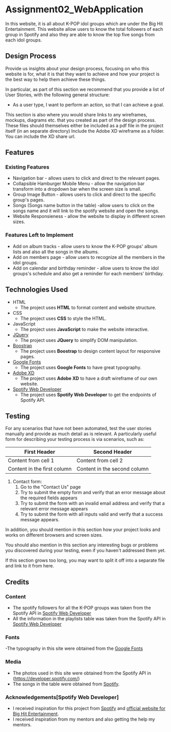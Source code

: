 # Assignment02_WebApplication

In this website, it is all about K-POP idol groups which are under the Big Hit Entertainment. This website allow users to know the total followers of each group in Spotify and also they are able to know the top five songs from each idol groups.
 
## Design Process
 
Provide us insights about your design process, focusing on who this website is for, what it is that they want to achieve and how your project is the best way to help them achieve these things.

In particular, as part of this section we recommend that you provide a list of User Stories, with the following general structure:
- As a user type, I want to perform an action, so that I can achieve a goal.

This section is also where you would share links to any wireframes, mockups, diagrams etc. that you created as part of the design process. 
These files should themselves either be included as a pdf file in the project itself (in an separate directory)
Include the Adobe XD wireframe as a folder. You can include the XD share url. 

## Features
 
### Existing Features
- Navigation bar - allows users to click and direct to the relevant pages.
- Collapsible Hamburger Mobile Menu - allow the navigation bar transform into a dropdown bar when the screen size is small.
- Group Image Button - allows users to click and direct to the specific group's pages.
- Songs (Songs name button in the table) -allow users to click on the songs name and it will link to the spotify website and open the songs.
- Website Responsieness - allow the website to display in different screen sizes.


### Features Left to Implement
- Add on album tracks - allow users to know the K-POP groups' album lists and also all the songs in the albums.
- Add on members page - allow users to recognize all the members in the idol groups.
- Add on calendar and birthday reminder - allow users to know the idol groups's schedule and also get a reminder for each members' birthday.

## Technologies Used
- HTML
    - The project uses **HTML** to format content and website structure.
- CSS
    - The project uses **CSS** to style the HTML.
- JavaScript
    - The project uses **JavaScript** to make the website interactive.
- [JQuery](https://jquery.com)
    - The project uses **JQuery** to simplify DOM manipulation.
- [Boostrap](https://getbootstrap.com/docs/5.0/getting-started/introduction/)
    - The project uses **Boostrap** to design content layout for responsive pages.
- [Google Fonts](https://fonts.google.com/)
    - The project uses **Google Fonts** to have great typography.
- [Adobe XD](https://www.adobe.com/sea/products/xd.html)
    - The project uses **Adobe XD** to have a draft wireframe of our own website.
- [Spotify Web Developer](https://developer.spotify.com/)
    - The project uses **Spotify Web Developer** to get the endpoints of Spotify API.


## Testing

For any scenarios that have not been automated, test the user stories manually and provide as much detail as is relevant. A particularly useful form for describing your testing process is via scenarios, such as:


First Header | Second Header
------------ | -------------
Content from cell 1 | Content from cell 2
Content in the first column | Content in the second column

1. Contact form:
    1. Go to the "Contact Us" page
    2. Try to submit the empty form and verify that an error message about the required fields appears
    3. Try to submit the form with an invalid email address and verify that a relevant error message appears
    4. Try to submit the form with all inputs valid and verify that a success message appears.

In addition, you should mention in this section how your project looks and works on different browsers and screen sizes.

You should also mention in this section any interesting bugs or problems you discovered during your testing, even if you haven't addressed them yet.

If this section grows too long, you may want to split it off into a separate file and link to it from here.

## Credits

### Content
- The spotify followers for all the K-POP groups was taken from the Spotify API in [Spotify Web Developer](https://developer.spotify.com/)
- All the information in the playlists table was taken from the Spotify API in [Spotify Web Developer](https://developer.spotify.com/)

### Fonts
-The typography in this site were obtained from the [Google Fonts](https://fonts.google.com/)

### Media
- The photos used in this site were obtained from the Spotify API in (https://developer.spotify.com/)
- The songs in the table were obtained from [Spotify](https://open.spotify.com/).

### Acknowledgements[Spotify Web Developer]
- I received inspiration for this project from [Spotify](https://open.spotify.com/) and [official website for Big Hit Entertainment](https://ibighit.com/).
- I received inspiration from my mentors and also getting the help my mentors.